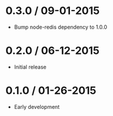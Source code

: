 0.3.0 / 09-01-2015
==================

  * Bump node-redis dependency to 1.0.0

0.2.0 / 06-12-2015
==================

  * Initial release

0.1.0 / 01-26-2015
==================

  * Early development

